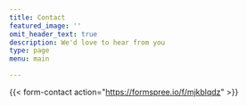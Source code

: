 ```yaml
---
title: Contact
featured_image: ''
omit_header_text: true
description: We'd love to hear from you
type: page
menu: main

---
```




{{< form-contact action="https://formspree.io/f/mjkblqdz"  >}}
